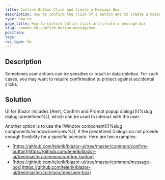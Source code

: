 ```yaml
---
title: Confirm Button Click and Create a Message Box
description: How to confirm the click of a button and to create a message box.
type: how-to
page_title: How to confirm button click and create a message box
slug: common-kb-confirm-button-messagebox
position: 
tags: 
res_type: kb
---
```



## Description

Sometimes user actions can be sensitive or result in data deletion. For such cases, you may want to require confirmation to protect against accidental clicks.


## Solution

UI for Blazor includes [Alert, Confirm and Prompt popup dialogs]({%slug dialog-predefined%}), which can be used to interact with the user.

Another option is to use the [Window component]({%slug components/window/overview%}), if the predefined Dialogs do not provide enough flexibility for a specific scenario. Here are two examples:

* [https://github.com/telerik/blazor-ui/tree/master/common/confirm-button](https://github.com/telerik/blazor-ui/tree/master/common/confirm-button)
* [https://github.com/telerik/blazor-ui/tree/master/common/message-box](https://github.com/telerik/blazor-ui/tree/master/common/message-box)
